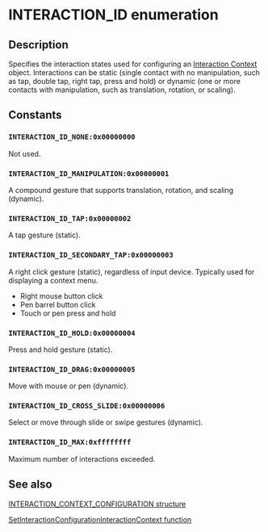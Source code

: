 # INTERACTION_ID enumeration

## Description

Specifies the interaction states used for configuring an [Interaction Context](https://learn.microsoft.com/windows/win32/api/_input_intcontext/) object. Interactions can be static (single contact with no manipulation, such as tap, double tap, right tap, press and hold) or dynamic (one or more contacts with manipulation, such as translation, rotation, or scaling).

## Constants

### `INTERACTION_ID_NONE:0x00000000`

Not used.

### `INTERACTION_ID_MANIPULATION:0x00000001`

A compound gesture that supports translation, rotation, and scaling (dynamic).

### `INTERACTION_ID_TAP:0x00000002`

A tap gesture (static).

### `INTERACTION_ID_SECONDARY_TAP:0x00000003`

A right click gesture (static), regardless of input device. Typically used for displaying a context menu.

* Right mouse button click
* Pen barrel button click
* Touch or pen press and hold

### `INTERACTION_ID_HOLD:0x00000004`

Press and hold gesture (static).

### `INTERACTION_ID_DRAG:0x00000005`

Move with mouse or pen (dynamic).

### `INTERACTION_ID_CROSS_SLIDE:0x00000006`

Select or move through slide or swipe gestures (dynamic).

### `INTERACTION_ID_MAX:0xffffffff`

Maximum number of interactions exceeded.

## See also

[INTERACTION_CONTEXT_CONFIGURATION structure](https://learn.microsoft.com/windows/win32/api/interactioncontext/ns-interactioncontext-interaction_context_configuration)

[SetInteractionConfigurationInteractionContext function](https://learn.microsoft.com/windows/win32/api/interactioncontext/nf-interactioncontext-setinteractionconfigurationinteractioncontext)